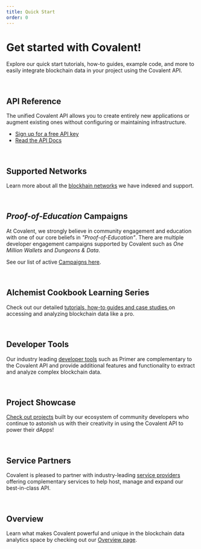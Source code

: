 ```yaml
---
title: Quick Start
order: 0
---
```


# Get started with Covalent!

Explore our quick start tutorials, how-to guides, example code, and more to easily integrate blockchain data in your project using the Covalent API.

&nbsp;
## API Reference
The unified Covalent API allows you to create entirely new applications or augment existing ones without configuring or maintaining infrastructure.

* [Sign up for a free API key](https://www.covalenthq.com/platform/#/auth/register)
* [Read the API Docs](https://www.covalenthq.com/docs/api/)

&nbsp;
## Supported Networks
Learn more about all the [blockhain networks](/networks) we have indexed and support. 

&nbsp;
## *Proof-of-Education* Campaigns
At Covalent, we strongly believe in community engagement and education with one of our core beliefs in *"Proof-of-Education"*. There are multiple developer engagement campaigns supported by Covalent such as *One Million Wallets* and *Dungeons & Data*. 

See our list of active [Campaigns here](/campaigns).

&nbsp;
## Alchemist Cookbook Learning Series
Check out our detailed [tutorials, how-to guides and case studies ](/learn) on accessing and analyzing blockchain data like a pro.

&nbsp;
## Developer Tools
Our industry leading [developer tools](/tools) such as Primer are complementary to the Covalent API and provide additional features and functionality to extract and analyze complex blockchain data.

&nbsp;
## Project Showcase
[Check out projects](/project-showcase) built by our ecosystem of community developers who continue to astonish us with their creativity in using the Covalent API to power their dApps!

&nbsp;
## Service Partners
Covalent is pleased to partner with industry-leading [service providers](/service-partners) offering complementary services to help host, manage and expand our best-in-class API.

&nbsp;
## Overview
Learn what makes Covalent powerful and unique in the blockchain data analytics space by checking out our [Overview page](/overview). 
